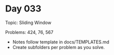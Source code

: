 # Day 033

Topic: Sliding Window

Problems: 424, 76, 567

- Notes follow template in docs/TEMPLATES.md
- Create subfolders per problem as you solve.